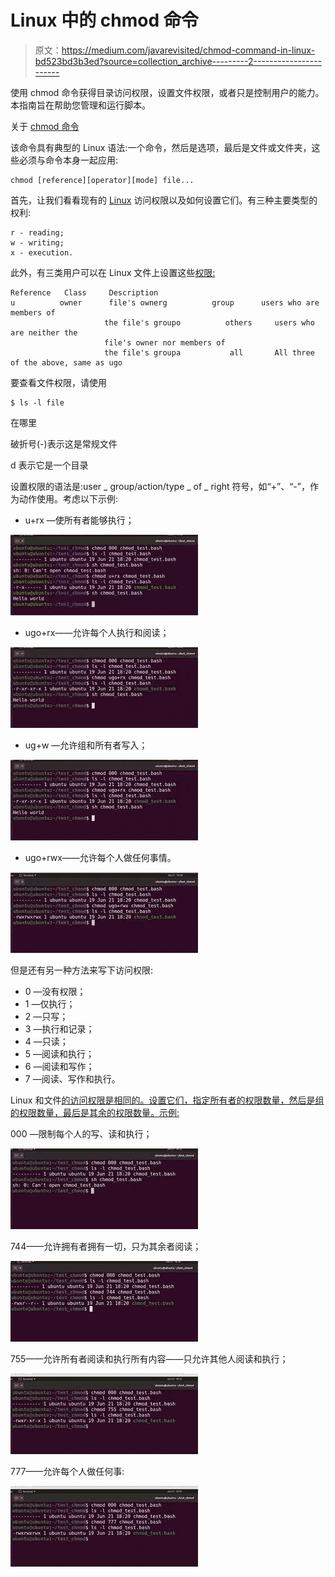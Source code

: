 # Linux 中的 chmod 命令

> 原文：<https://medium.com/javarevisited/chmod-command-in-linux-bd523bd3b3ed?source=collection_archive---------2----------------------->

使用 chmod 命令获得目录访问权限，设置文件权限，或者只是控制用户的能力。本指南旨在帮助您管理和运行脚本。

关于 [chmod 命令](https://javarevisited.blogspot.com/2012/03/10-example-of-chmod-command-in-unix.html)

该命令具有典型的 Linux 语法:一个命令，然后是选项，最后是文件或文件夹，这些必须与命令本身一起应用:

```
chmod [reference][operator][mode] file...
```

首先，让我们看看现有的 [Linux](/javarevisited/top-10-courses-to-learn-linux-command-line-in-2020-best-and-free-f3ee4a78d0c0?source=collection_home---4------0-----------------------) 访问权限以及如何设置它们。有三种主要类型的权利:

```
r - reading;
w - writing;
x - execution.
```

此外，有三类用户可以在 Linux 文件上设置这些[权限:](https://javarevisited.blogspot.com/2011/11/file-permissions-in-unix-linux-example.html)

```
Reference   Class     Description
u          owner      file's ownerg          group      users who are members of
                     the file's groupo          others     users who are neither the
                     file's owner nor members of
                     the file's groupa           all       All three of the above, same as ugo
```

要查看文件权限，请使用

```
$ ls -l file
```

在哪里

破折号(-)表示这是常规文件

d 表示它是一个目录

设置权限的语法是:user _ group/action/type _ of _ right 符号，如“+”、“-”，作为动作使用。考虑以下示例:

*   u+rx —使所有者能够执行；

[![](img/c5936c357a61d69a1d00e2e63feaf66b.png)](https://www.java67.com/2018/02/5-free-linux-unix-courses-for-programmers-learn-online.html)

*   ugo+rx——允许每个人执行和阅读；

![](img/cc1e9fdea4118c023d7c82bff19d5923.png)

*   ug+w —允许组和所有者写入；

![](img/2db046201bb2460b7d0ea135fa6c28f4.png)

*   ugo+rwx——允许每个人做任何事情。

[![](img/cd85f7d68c1c2ffb1781023a7d38f38d.png)](https://javarevisited.blogspot.com/2018/02/5-courses-to-learn-shell-scripting-in-linux.html)

但是还有另一种方法来写下访问权限:

*   0 —没有权限；
*   1 —仅执行；
*   2 —只写；
*   3 —执行和记录；
*   4 —只读；
*   5 —阅读和执行；
*   6 —阅读和写作；
*   7 —阅读、写作和执行。

Linux 和文件[的访问权限是相同的。设置它们，指定所有者的权限数量，然后是组的权限数量，最后是其余的权限数量。示例:](/javarevisited/7-best-linux-courses-for-developers-cloud-engineers-and-devops-in-2021-7415314087e1)

000 —限制每个人的写、读和执行；

![](img/63dc9c317d7a74985fbf1832e7313c41.png)

744——允许拥有者拥有一切，只为其余者阅读；

![](img/152ccf553dbcb98b0273fa8a85b4cc14.png)

755——允许所有者阅读和执行所有内容——只允许其他人阅读和执行；

![](img/83c215bfad9b63a6e0f29ffe00bb1a4e.png)

777——允许每个人做任何事:

![](img/112f7a626173a083c3e0078b64346526.png)